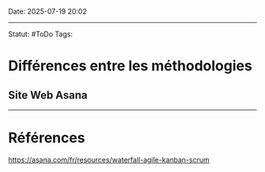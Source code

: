 Date: 2025-07-19 20:02

---
Statut: #ToDo 
Tags:
# Différences entre les méthodologies
## Site Web Asana












---
# Références
https://asana.com/fr/resources/waterfall-agile-kanban-scrum